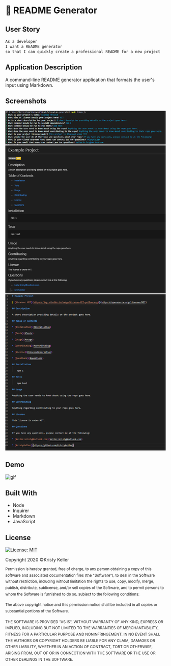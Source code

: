 # 🧾 README Generator

## User Story
```
As a developer
I want a README generator
so that I can quickly create a professional README for a new project

```
## Application Description
A command-line README generator application that formats the user's input using Markdown.

## Screenshots
![screenshot1](./Assets/Images/example-1.PNG)
![screenshot2](./Assets/Images/example-2.PNG)
![screenshot3](./Assets/Images/example-last.PNG)

## Demo
![gif](https://media.giphy.com/media/394cEdECquFMsLsDSJ/giphy.gif)

## Built With
* Node
* Inquirer
* Markdown
* JavaScript

## License
[![License: MIT](https://img.shields.io/badge/License-MIT-yellow.svg)](https://opensource.org/licenses/MIT)

Copyright 2020 ©Kristy Keller

<sup>Permission is hereby granted, free of charge, to any person obtaining a copy of this software and associated documentation files (the "Software"), to deal in the Software without restriction, including without limitation the rights to use, copy, modify, merge, publish, distribute, sublicense, and/or sell copies of the Software, and to permit persons to whom the Software is furnished to do so, subject to the following conditions:
  
<sup>The above copyright notice and this permission notice shall be included in all copies or substantial portions of the Software.
  
<sup>THE SOFTWARE IS PROVIDED "AS IS", WITHOUT WARRANTY OF ANY KIND, EXPRESS OR IMPLIED, INCLUDING BUT NOT LIMITED TO THE WARRANTIES OF MERCHANTABILITY, FITNESS FOR A PARTICULAR PURPOSE AND NONINFRINGEMENT. IN NO EVENT SHALL THE AUTHORS OR COPYRIGHT HOLDERS BE LIABLE FOR ANY CLAIM, DAMAGES OR OTHER LIABILITY, WHETHER IN AN ACTION OF CONTRACT, TORT OR OTHERWISE, ARISING FROM, OUT OF OR IN CONNECTION WITH THE SOFTWARE OR THE USE OR OTHER DEALINGS IN THE SOFTWARE.
